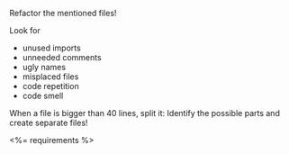 Refactor the mentioned files!

Look for
  - unused imports
  - unneeded comments
  - ugly names
  - misplaced files
  - code repetition
  - code smell

When a file is bigger than 40 lines, split it: Identify the possible parts and create separate files!

<%= requirements %>